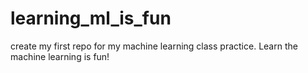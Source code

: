 # learning_ml_is_fun
create my first repo for my machine learning class practice. Learn the machine learning is fun!
